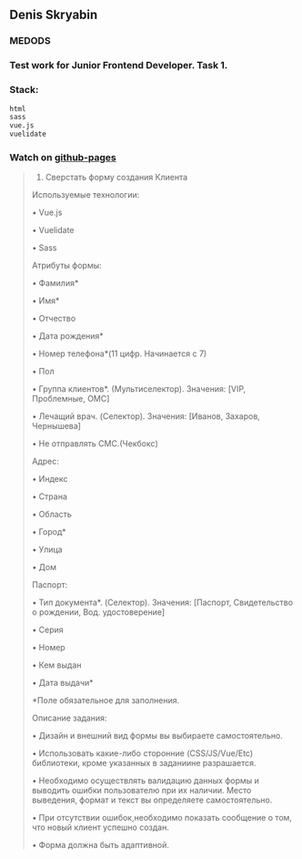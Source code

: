 ## Denis Skryabin
### MEDODS
### Test work for Junior Frontend Developer. Task 1.

### Stack:
```sh
html
sass
vue.js
vuelidate
```

### Watch on [github-pages](https://sden4.github.io/medodo_test_work_1/)



>1. Сверстать форму создания Клиента
>
>
>Используемые технологии:
>
>•  Vue.js
>
>•  Vuelidate
>
>•  Sass
>
>
>Атрибуты формы:
>
>•  Фамилия*
>
>•  Имя*
>
>•  Отчество
>
>•  Дата рождения*
>
>•  Номер телефона*(11 цифр. Начинается с 7)
>
>•  Пол
>
>•  Группа клиентов*. (Мультиселектор). Значения: [VIP, Проблемные, ОМС]
>
>•  Лечащий врач. (Cелектор). Значения: [Иванов, Захаров, Чернышева]
>
>•  Не отправлять СМС.(Чекбокс)
>
>Адрес:
>
>•  Индекс
>
>•  Страна 
>
>•  Область
>
>•  Город*
>
>•  Улица
>
>•  Дом 
>
>Паспорт:
>
>•  Тип документа*. (Cелектор). Значения: [Паспорт, Свидетельство о рождении, Вод. удостоверение]
>
>•  Серия 
>
>•  Номер 
>
>•  Кем выдан 
>
>•  Дата выдачи*
>
>*Поле обязательное для заполнения.
>
>Описание задания:
>
>•  Дизайн и внешний вид формы вы выбираете самостоятельно.
>
>•  Использовать какие-либо сторонние (CSS/JS/Vue/Etc) библиотеки, кроме указанных в заданиине разрашается. 
>
>•  Необходимо осуществлять валидацию данных формы и выводить ошибки пользователю при их наличии. Место выведения, формат и текст вы определяете самостоятельно.
>
>•  При отсутствии ошибок,необходимо показать сообщение о том, что новый клиент успешно создан.
>
>•  Форма должна быть адаптивной.
